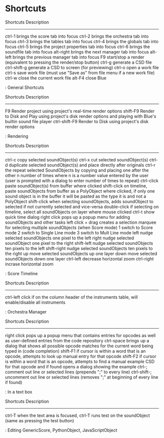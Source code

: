 Shortcuts
=========

  Shortcuts      Description
  -------------- -------------------------------------------------------------------------
  ctrl-1         brings the score tab into focus
  ctrl-2         brings the orchestra tab into focus
  ctrl-3         brings the tables tab into focus
  ctrl-4         brings the globals tab into focus
  ctrl-5         brings the project properties tab into focus
  ctrl-6         brings the soundfile tab into focus
  alt-right      brings the next manager tab into focus
  alt-left       brings the previous manager tab into focus
  F9             start/stop a render (equivalent to pressing the render/stop button)
  ctrl-g         generate a CSD file
  ctrl-shift-g   generate a CSD to screen (for previewing)
  ctrl-o         open a work file
  ctrl-s         save work file (must use \"Save as\" from file menu if a new work file)
  ctrl-w         close the current work file
  alt-F4         close Blue

  : General Shortcuts

  Shortcuts       Description
  --------------- -----------------------------------------------------------------------------------------------------------------
  F9              Render project using project\'s real-time render options
  shift-F9        Render to Disk and Play using project\'s disk render options and playing with Blue\'s builtin sound file player
  ctrl-shift-F9   Render to Disk using project\'s disk render options

  : Rendering

  Shortcuts           Description
  ------------------- -----------------------------------------------------------------------------------------------------------------------------------------------------------------------------------------------------------------
  ctrl-c              copy selected soundObject(s)
  ctrl-x              cut selected soundObject(s)
  ctrl-d              duplicate selected soundObject(s) and place directly after originals
  ctrl-r              the repeat selected SoundObjects by copying and placing one after the other n number of times where n is a number value entered by the user (user is prompted with a dialog to enter number of times to repeat)
  ctrl-click          paste soundObject(s) from buffer where clicked
  shift-click         on timeline, paste soundObjects from buffer as a PolyObject where clicked, if only one sound object is in the buffer it will be pasted as the type it is and not a PolyObject
  shift-click         when selecting soundObjects, adds soundObject to selected if not currently selected and vice-versa
  double-click        if selecting on timeline, select all soundObjects on layer where mouse clicked
  ctrl-t              show quick time dialog
  right click         pops up a popup menu for adding soundObjects and other tasks
  left click + drag   creates a selection marquee for selecting multiple soundObjects (when Score mode)
  1                   switch to Score mode
  2                   switch to Single Line mode
  3                   switch to Mult Line mode
  left                nudge selected soundObjects one pixel to the left
  right               nudge selected soundObject one pixel to the right
  shift-left          nudge selected soundObjects ten pixels to the left
  shift-right         nudge selected soundObjects ten pixels to the right
  up                  move selected soundObjects up one layer
  down                move selected soundObjects down one layer
  ctrl-left           decrease horizontal zoom
  ctrl-right          incrase horizontal zoom

  : Score Timeline

  Shortcuts         Description
  ----------------- ---------------------------------------------------------------------------------------
  ctrl-left click   if on the column header of the instruments table, will enable/disable all instruments

  : Orchestra Manager

  Shortcuts      Description
  -------------- -----------------------------------------------------------------------------------------------------------------------------------------------------
  right click    pops up a popup menu that contains entries for opcodes as well as user-defined entries from the code repository
  ctrl-space     brings up a dialog that shows all possible opcode matches for the current word being typed in (code completion)
  shift-F1       if cursor is within a word that is an opcode, attempts to look up manual entry for that opcode
  shift-F2       if cursor is within a word that is an opcode, attempts to find a manual example CSD for that opcode and if found opens a dialog showing the example
  ctrl-;         comment out line or selected lines (prepends \";\" to every line)
  ctrl-shift-;   uncomment out line or selected lines (removes \";\" at beginning of every line if found)

  : In a text box

  Shortcuts   Description
  ----------- -------------------------------------------------------------------------------------------------------
  ctrl-T      when the text area is focused, ctrl-T runs test on the soundObject (same as pressing the test button)

  : Editing GenericScore, PythonObject, JavaScriptObject
